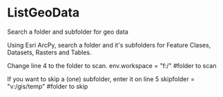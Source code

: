 # ListGeoData
Search a folder and subfolder for geo data

Using Esri ArcPy, search a folder and it's subfolders for Feature Clases, Datasets, Rasters and Tables.

Change line 4 to the folder to scan.
env.workspace = "f:/"  #folder to scan

If you want to skip a (one) subfolder, enter it on line 5
skipfolder = "v:/gis/temp" #folder to skip
